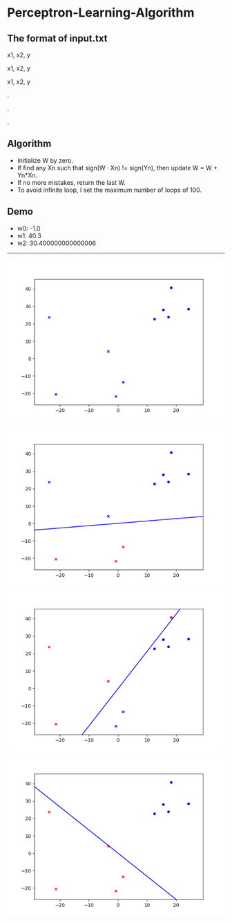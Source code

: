 # Perceptron-Learning-Algorithm

## The format of input.txt
  x1, x2, y
  
  x1, x2, y
  
  x1, x2, y
  
  .
  
  .
  
  .
  
## Algorithm
  - Initialize W by zero.
  - If find any Xn such that sign(W ‧ Xn) != sign(Yn), then update W = W + Yn*Xn.
  - If no more mistakes, return the last W.
  - To avoid infinite loop, I set the maximum number of loops of 100.
  
  
## Demo
  - w0: -1.0
  - w1: 40.3
  - w2: 30.400000000000006
  ---
  ![demo1](./img/pla_at1.png)
  ![demo2](./img/pla_at2.png)
  ![demo3](./img/pla_at3.png)
  ![demo4](./img/pla_at4.png)
 
